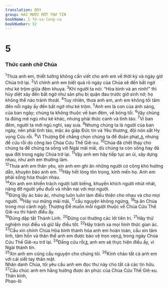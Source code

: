 ```yaml
---
translation: BDY
group: HAI MƯƠI MỐT THƯ TÍN
bookName: I Tê-sa-long-ca 
bookNumber: 52
---
```


<div class="title"><h1>5</h1><h3>Thức canh chờ Chúa</h3></div>
<span class="verse 1te_5_1"><sup>1</sup>Thưa anh em, thiết tưởng không cần viết cho anh em về thời kỳ và ngày giờ Chúa trở lại. </span>
<span class="verse 1te_5_2"><sup>2</sup>Vì chính anh em biết quá rõ ngày của Chúa sẽ đến bất ngờ như kẻ trộm giữa đêm khuya. </span>
<span class="verse 1te_5_3"><sup>3</sup>Khi người ta nói: “Hòa bình và an ninh!” thì hủy diệt xảy đến bất ngờ như sản phụ bị quặn đau trước giờ sinh nở; họ không thể nào tránh thoát. </span>
<span class="verse 1te_5_4"><sup>4</sup>Tuy nhiên, thưa anh em, anh em không tối tăm đến nỗi ngày ấy đến bất ngờ như kẻ trộm. </span>
<span class="verse 1te_5_5"><sup>5</sup>Anh em là con của ánh sáng, của ban ngày; chúng ta không thuộc về ban đêm, về bóng tối. </span>
<span class="verse 1te_5_6"><sup>6</sup>Vậy chúng ta đừng mê ngủ như kẻ khác, nhưng phải thức canh và tỉnh táo. </span>
<span class="verse 1te_5_7"><sup>7</sup>Vì ban đêm, người ta mới ngủ nghỉ, say sưa. </span>
<span class="verse 1te_5_8"><sup>8</sup>Nhưng chúng ta là người của ban ngày, nên phải tỉnh táo, mặc áo giáp Đức tin và Yêu thương, đội nón sắt Hy vọng Cứu rỗi. </span>
<span class="verse 1te_5_9"><sup>9</sup>Vì Thượng Đế chẳng chọn chúng ta để đoán phạt,<a href="#" data-toggle="tooltip" data-placement="bottom" title="Nt cơn phẫn nộ">⚓</a> nhưng để cứu rỗi do công lao Chúa Cứu Thế Giê-xu. </span>
<span class="verse 1te_5_10"><sup>10</sup>Chúa đã chết thay cho chúng ta để chúng ta sống với Ngài mãi mãi, dù chúng ta còn sống hay đã qua đời trong ngày Chúa trở lại. </span>
<span class="verse 1te_5_11"><sup>11</sup>Vậy anh em hãy tiếp tục an ủi, xây dựng nhau, như anh em thường làm.<br/></span>
<span class="verse 1te_5_12"><sup>12</sup>Thưa anh em thân yêu, xin anh em ghi ân những người có công khó hướng dẫn, khuyên bảo anh em. </span>
<span class="verse 1te_5_13"><sup>13</sup>Hãy hết lòng tôn trọng, kính mến họ. Anh em phải sống hòa thuận nhau.<br/></span>
<span class="verse 1te_5_14"><sup>14</sup>Xin anh em khiển trách người lười biếng, khuyến khích người nhút nhát, nâng đỡ người yếu đuối và nhẫn nại với mọi người.<br/></span>
<span class="verse 1te_5_15"><sup>15</sup>Đừng lấy ác báo ác, nhưng luôn luôn làm điều thiện cho nhau và cho mọi người. </span>
<span class="verse 1te_5_16"><sup>16</sup>Hãy vui mừng mãi mãi, </span>
<span class="verse 1te_5_17"><sup>17</sup>cầu nguyện không ngừng, </span>
<span class="verse 1te_5_18"><sup>18</sup>tạ ân Chúa trong mọi cảnh ngộ; Thượng Đế muốn mỗi người thuộc về Chúa Cứu Thế Giê-xu thi hành điều ấy.<br/></span>
<span class="verse 1te_5_19"><sup>19</sup>Đừng dập tắt Thánh Linh. </span>
<span class="verse 1te_5_20"><sup>20</sup>Đừng coi thường các lời tiên tri. </span>
<span class="verse 1te_5_21"><sup>21</sup>Hãy thử nghiệm mọi điều và giữ lấy điều tốt. </span>
<span class="verse 1te_5_22"><sup>22</sup>Hãy tránh xa mọi hình thức gian ác.<br/></span>
<span class="verse 1te_5_23"><sup>23</sup>Cầu xin chính Chúa Hòa bình thánh hóa anh em hoàn toàn, cầu xin tâm linh, tâm hồn và thân thể anh em được bảo vệ trọn vẹn<a href="#" data-toggle="tooltip" data-placement="bottom" title="Nt không chê trách được">⚓</a> trong ngày Chúa Cứu Thế Giê-xu trở lại. </span>
<span class="verse 1te_5_24"><sup>24</sup>Đấng cứu rỗi<a href="#" data-toggle="tooltip" data-placement="bottom" title="Nt kêu gọi">⚓</a> anh em sẽ thực hiện điều ấy, vì Ngài thành tín.<br/></span>
<span class="verse 1te_5_25"><sup>25</sup>Xin anh em cũng cầu nguyện cho chúng tôi. </span>
<span class="verse 1te_5_26"><sup>26</sup>Kính chào tất cả anh em với cái siết tay thân mật.<br/>Nhân danh Chúa, tôi yêu cầu anh em đọc thư này cho tất cả các tín hữu.<br/></span>
<span class="verse 1te_5_27"><sup>27</sup>Cầu chúc anh em hằng hưởng được ân phúc của Chúa Cứu Thế Giê-xu.<br/>Thân kính,<br/>Phao-lô</span>
